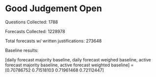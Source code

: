 # Good Judgement Open 
Questions Collected: 1788

Forecasts Collected: 1228978

Total forecasts w/ written justifications: 273648

Baseline results:

[daily forecast majority baseline, daily forecast weighed baseline, active forecast majority baseline, active forecast weighted baseline] = [0.70786752 0.71518103 0.71961468 0.72112447]


